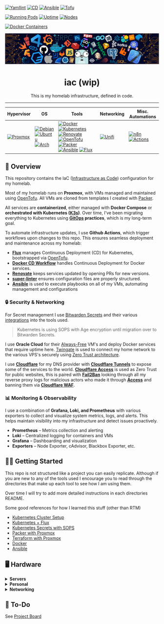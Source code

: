 [![Yamllint](https://github.com/Mafyuh/iac/actions/workflows/yamllint.yml/badge.svg)](https://github.com/Mafyuh/iac/actions/workflows/yamllint.yml)
[![CD](https://github.com/Mafyuh/iac/actions/workflows/CD.yml/badge.svg)](https://github.com/Mafyuh/iac/actions/workflows/CD.yml)
[![Ansible](https://github.com/Mafyuh/iac/actions/workflows/ansible-playbooks.yml/badge.svg)](https://github.com/Mafyuh/iac/actions/workflows/ansible-playbooks.yml)
[![Tofu](https://github.com/Mafyuh/iac/actions/workflows/tofu.yml/badge.svg)](https://github.com/Mafyuh/iac/actions/workflows/tofu.yml)

[![Running Pods](https://img.shields.io/endpoint?url=https://prom-metrics.mafyuh.dev/cluster_pods_running&label=Running%20Pods&color=blue&logo=kubernetes)](https://github.com/mafyuh/iac)
[![Uptime](https://img.shields.io/endpoint?url=https://prom-metrics.mafyuh.dev/cluster_uptime_days&label=Uptime&color=blue&logo=kubernetes)](https://github.com/mafyuh/iac)
[![Nodes](https://img.shields.io/endpoint?url=https://prom-metrics.mafyuh.dev/cluster_node_count&label=Nodes&color=blue&logo=kubernetes)](https://github.com/mafyuh/iac)

[![Docker Containers](https://img.shields.io/endpoint?url=https://prom-metrics.mafyuh.dev/docker_containers_running&label=Running%20Containers&color=blue&logo=docker)](https://github.com/mafyuh/iac)

![Header Image](https://raw.githubusercontent.com/Mafyuh/homelab-svg-assets/main/assets/header_.png)


<div align="center">

# iac (wip)

This is my homelab infrastructure, defined in code.

</div>

---



<div align="center">

| Hypervisor | OS | Tools | Networking | Misc. Automations |
|---|---|---|---|---|
| [![Proxmox](https://img.shields.io/badge/-Proxmox-%23c9d1d9?logo=Proxmox)](https://www.proxmox.com) | [![Debian](https://img.shields.io/badge/Debian-%23c9d1d9?&logo=debian&logoColor=black)](https://www.debian.org/) [![Ubuntu](https://img.shields.io/badge/Ubuntu-%23c9d1d9?&logo=ubuntu&logoColor=red)](https://releases.ubuntu.com/noble/) [![Arch](https://img.shields.io/badge/Arch-%23c9d1d9?&logo=archlinux)](https://archlinux.org/)| [![Docker](https://img.shields.io/badge/-Docker-%23c9d1d9?logo=docker)](https://www.docker.com/) [![Kubernetes](https://img.shields.io/badge/-Kubernetes-%23c9d1d9?logo=kubernetes)](https://k3s.io/) [![Renovate](https://img.shields.io/badge/-Renovate-%23c9d1d9?logo=renovate&logoColor=blue)](https://github.com/renovatebot/renovate) [![OpenTofu](https://img.shields.io/badge/-OpenTofu-%23c9d1d9?logo=opentofu)](https://opentofu.org/) [![Packer](https://img.shields.io/badge/-Packer-%23c9d1d9?logo=packer)](https://www.packer.io/) [![Ansible](https://img.shields.io/badge/-Ansible-%23c9d1d9?logo=ansible&logoColor=red)](https://www.ansible.com/) [![Flux](https://img.shields.io/badge/-Flux-%23c9d1d9?logo=flux)](https://fluxcd.io/)| [![Unifi](https://img.shields.io/badge/-Ubiquiti-%23c9d1d9?logo=ubiquiti&logoColor=blue)](https://www.ui.com/) | [![n8n](https://img.shields.io/badge/-n8n-%23c9d1d9?logo=n8n)](https://n8n.io/) [![Actions](https://img.shields.io/badge/-Actions-%23c9d1d9?logo=github&logoColor=black)](https://github.com/features/actions)

</div>

## 📖 **Overview**
This repository contains the IaC ([Infrastructure as Code](https://en.wikipedia.org/wiki/Infrastructure_as_code)) configuration for my homelab.  

Most of my homelab runs on **Proxmox**, with VMs managed and maintained using [OpenTofu](https://opentofu.org/). All VMs are cloned from templates I created with [Packer](https://www.packer.io/).  

All services are **containerized**, either managed with **Docker Compose** or **orchestrated with Kubernetes ([K3s](https://k3s.io/))**. Over time, I’ve been migrating everything to Kubernetes using **[GitOps](https://en.wikipedia.org/wiki/DevOps) practices**, which is my long-term goal.  

To automate infrastructure updates, I use **Github Actions**, which trigger workflows upon changes to this repo. This ensures seamless deployment and maintenance across my homelab:  

- **[Flux](https://fluxcd.io/)** manages Continuous Deployment (CD) for Kubernetes, bootstrapped via [OpenTofu](https://github.com/Mafyuh/iac/blob/main/terraform/flux/main.tf).
- **[Docker CD Workflow](https://github.com/Mafyuh/iac/blob/main/.github/workflows/CD.yml)** handles Continuous Deployment for Docker services.   
- **[Renovate](https://github.com/renovatebot/renovate)** keeps services updated by opening PRs for new versions.  
- **[super-linter](https://github.com/super-linter/super-linter)** ensures configuration files are properly structured.
- **[Ansible](https://github.com/ansible/ansible)** is used to execute playbooks on all of my VMs, automating management and configurations

### 🔒 **Security & Networking**
For Secret management I use [Bitwarden Secrets](https://bitwarden.com/products/secrets-manager/) and their various [integrations](https://bitwarden.com/help/ansible-integration/) into the tools used.
> Kubernetes is using SOPS with Age encryption until migration over to Bitwarden Secrets.

I use **Oracle Cloud** for their [Always-Free](https://www.oracle.com/cloud/free/) VM's and deploy Docker services that require uptime here. [Twingate](https://www.twingate.com/) is used to connect my home network to the various VPS's securely using [Zero Trust architecture](https://en.wikipedia.org/wiki/Zero_trust_architecture).

I use [**Cloudflare**](https://www.cloudflare.com/) for my DNS provider with [**Cloudflare Tunnels**](https://developers.cloudflare.com/cloudflare-one/connections/connect-networks/) to expose some of the services to the world. [**Cloudflare Access**](https://www.cloudflare.com/access/) is used as Zero Trust for public websites, this is paired with [**Fail2Ban**](https://www.fail2ban.org/) looking through all my reverse proxy logs for malicious actors who made it through [**Access**](https://www.cloudflare.com/access/) and banning them via [**Cloudflare WAF**](https://www.cloudflare.com/web-application-firewall/).

### **📊 Monitoring & Observability**  
I use a combination of **Grafana, Loki, and Prometheus** with various exporters to collect and visualize system metrics, logs, and alerts. This helps maintain visibility into my infrastructure and detect issues proactively.  

- **Prometheus** – Metrics collection and alerting  
- **Loki** – Centralized logging for containers and VMs  
- **Grafana** – Dashboarding and visualization  
- **Exporters** – Node Exporter, cAdvisor, Blackbox Exporter, etc.  

## 🧑‍💻 **Getting Started**
This repo is not structured like a project you can easily replicate. Although if you are new to any of the tools used I encourage you to read through the directories that make up each tool to see how I am using them.

Over time I will try to add more detailed instructions in each directories README.

Some good references for how I learned this stuff (other than RTM)
- [Kubernetes Cluster Setup](https://technotim.live/posts/k3s-etcd-ansible/)
- [Kubernetes + Flux](https://technotim.live/posts/flux-devops-gitops/)
- [Kubernetes Secrets with SOPS](https://technotim.live/posts/secret-encryption-sops/)
- [Packer with Proxmox](https://www.youtube.com/watch?v=1nf3WOEFq1Y)
- [Terraform with Proxmox](https://www.youtube.com/watch?v=dvyeoDBUtsU)
- [Docker](https://www.youtube.com/watch?v=eGz9DS-aIeY)
- [Ansible](https://www.youtube.com/watch?v=goclfp6a2IQ)

## 🖥️ **Hardware**

<details>
  <summary><strong>Servers</strong></summary>

| Name        | Device         | CPU             | RAM          | Storage                                      | GPU               | Purpose                          |
|-------------|--------------|-----------------|--------------|----------------------------------------------|-------------------|----------------------------------|
| **Arc-Ripper**  | Optiplex 3050  | Intel i5-6500   | 32 GB DDR4   | 1TB NVMe                                     | Arc A310          | Jellyfin Server, Blu-ray Ripper |
| **PVE Node 1**  | Custom         | Intel i7-9700K  | 64 GB DDR4   | NVMe for boot and VMs, 4×4TB HDD (RaidZ10)   | Nvidia 1660 6GB   | Main node with most VMs, NAS    |
| **PVE Node 2**  | Custom         | Intel i7-8700K  | 64 GB DDR4   | 1×2TB NVMe                                   | Nvidia 1060 6GB   | More VMs                         |

</details>  

<details>
  <summary><strong>Personal</strong></summary>
  
  | Name | Device | CPU | RAM | Storage | GPU | Purpose |
  |------|--------|-----|-----|---------|-----|---------|
  |Gaming PC|Custom|Intel i7-13700k|64GB DDR5|10TB NVMe|Nvidia RTX 3080     |Main Machine         |
  |Laptop|HP 15-eh1097nr|AMD Ryzen 7 5700U     |32GB DDR4     |1TB NVMe|Integrated     |On the go/bed machine         |

</details>

<details>
  <summary><strong>Networking</strong></summary>
  
  | Name            | Device        | Purpose             |
  |-----------------|---------------|---------------------|
  | Switch | [Unifi Flex 2.5Gb PoE](https://store.ui.com/us/en/category/all-switching/products/usw-flex-2-5g-8-poe)      | Switch with PoE  |
  | Router     | [Unifi Dream Router 7](https://store.ui.com/us/en/products/udr7)     | Router/Firewall     |
  |AP|[U7 Pro XG](https://store.ui.com/us/en/category/all-wifi/products/u7-pro-xg)|AP|

</details>




## 📌 **To-Do**
See [Project Board](https://github.com/users/Mafyuh/projects/1)